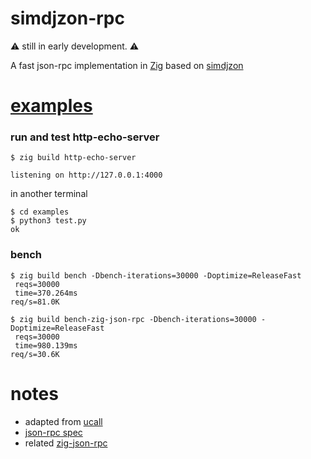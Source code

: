 # simdjzon-rpc

:warning: still in early development. :warning:

A fast json-rpc implementation in [Zig](https://ziglang.org/) based on [simdjzon](https://github.com/travisstaloch/simdjzon)

# [examples](examples/)

### run and test http-echo-server
```console
$ zig build http-echo-server

listening on http://127.0.0.1:4000
```
in another terminal
```console
$ cd examples
$ python3 test.py
ok
```

### bench
```console
$ zig build bench -Dbench-iterations=30000 -Doptimize=ReleaseFast
 reqs=30000
 time=370.264ms
req/s=81.0K

$ zig build bench-zig-json-rpc -Dbench-iterations=30000 -Doptimize=ReleaseFast
 reqs=30000
 time=980.139ms
req/s=30.6K
```

# notes

* adapted from [ucall](https://github.com/unum-cloud/ucall)
* [json-rpc spec](https://www.jsonrpc.org/specification)
* related [zig-json-rpc](https://github.com/candrewlee14/zig-json-rpc/)
